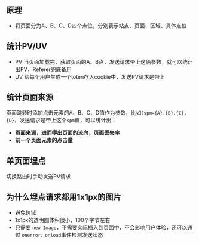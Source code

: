 ## 原理
- 将页面分为A、B、C、D四个点位，分别表示站点、页面、区域、具体点位
## 统计PV/UV
- PV
  当页面加载完，获取页面的A、B点，发送请求带上这俩参数，就可以统计出PV，Referer兜底备用
- UV
  给每个用户生成一个toten存入cookie中，发送PV请求是带上
## 统计页面来源
页面跳转时添加点击元素的A、B、C、D值作为参数，比如`?spm={A}.{B}.{C}.{D}`，发送请求是带上这个`spm`值，可以统计出：
- **页面来源，进而得出页面的流向，页面丢失率**
- **前一个页面元素的点击量**

## 单页面埋点
切换路由时手动发送PV请求

## 为什么埋点请求都用1x1px的图片
- 避免跨域
- 1x1px的透明图体积很小，100个字节左右
- 只需要 `new Image`，不需要实际插入到页面中，不会影响用户体验，还可以通过 `onerror、onload`事件检测发送状态